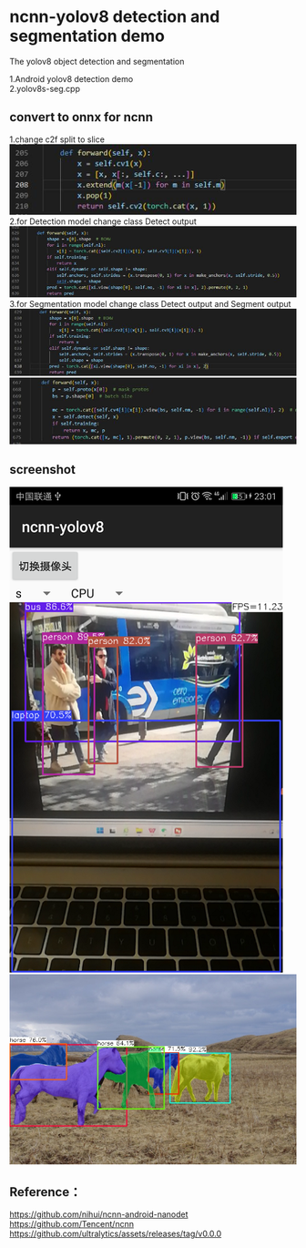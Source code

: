 # ncnn-yolov8 detection and segmentation demo

The yolov8 object detection and segmentation

1.Android yolov8 detection demo  
2.yolov8s-seg.cpp

## convert to onnx for ncnn
1.change c2f split to slice  
![](./doc/c2f.jpg)  
2.for Detection model change class Detect output  
![](./doc/Detect.jpg)  
3.for Segmentation model change class Detect output and Segment output  
![](./doc/Detect-seg.jpg)  
![](./doc/Segment.jpg)  
## screenshot
![](./ncnn-android-yolov8/screenshot.png)
![](yolov8s-seg.jpg)
## Reference：  
https://github.com/nihui/ncnn-android-nanodet  
https://github.com/Tencent/ncnn  
https://github.com/ultralytics/assets/releases/tag/v0.0.0
